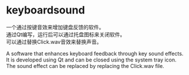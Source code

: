 # keyboardsound  

一个通过按键音效来增加键盘反馈的软件。  
通过Qt编写，运行后可以通过托盘图标来关闭软件。  
可以通过替换Click.wav音效来替换声音。  
  
A software that enhances keyboard feedback through key sound effects.   
It is developed using Qt and can be closed using the system tray icon.   
The sound effect can be replaced by replacing the Click.wav file.  